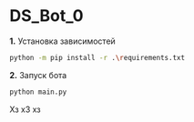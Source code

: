 # DS_Bot_0

**1.** Установка зависимостей
```bash
python -m pip install -r .\requirements.txt
```
**2.** Запуск бота
```bash
python main.py
```

Хз хЗ хз
